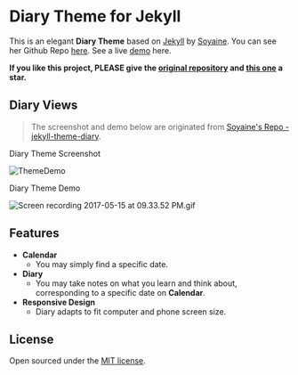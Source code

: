 # Diary Theme for Jekyll

This is an elegant **Diary Theme** based on [Jekyll](http://jekyllrb.com/) by [Soyaine](http://soyaine.cn). You can see her Github Repo [here](https://github.com/soyaine/jekyll-theme-diary). See a live [demo]( https://youjiexia.github.io/diary) here.

**If you like this project, PLEASE give the [original repository](https://github.com/soyaine/jekyll-theme-diary) and [this one](https://github.com/YoujieXia/diary) a star.**



## Diary Views

> The screenshot and demo below are originated from [Soyaine's Repo - jekyll-theme-diary](https://github.com/soyaine/jekyll-theme-diary).

Diary Theme Screenshot 

![ThemeDemo](https://ooo.0o0.ooo/2017/05/23/592324b01b71a.jpg)

Diary Theme Demo

![Screen recording 2017-05-15 at 09.33.52 PM.gif](https://ooo.0o0.ooo/2017/05/23/592327b4a79ca.gif)


## Features

- **Calendar** 
	- You may simply find a specific date.
- **Diary** 
	- You may take notes on what you learn and think about, corresponding to a specific date on **Calendar**.
- **Responsive Design**
	- Diary adapts to fit computer and phone screen size.
 


## License

Open sourced under the [MIT license](LICENSE.md). 

